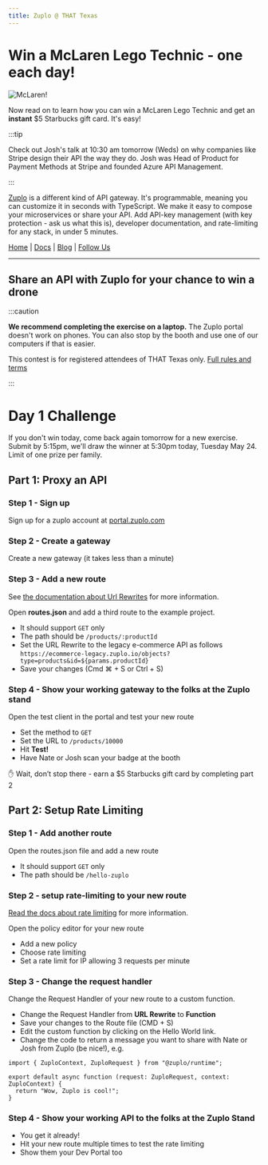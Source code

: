 ```yaml
---
title: Zuplo @ THAT Texas
---
```


# Win a McLaren Lego Technic - one each day!

![McLaren!](./mclaren.png)

Now read on to learn how you can win a McLaren Lego Technic and get an **instant** $5 Starbucks gift card. It's easy!

:::tip

Check out Josh's talk at 10:30 am tomorrow (Weds) on why companies like Stripe design their API the way they do. Josh was Head of Product for Payment Methods at Stripe and founded Azure API Management.

:::

[Zuplo](https://www.zuplo.com) is a different kind of API gateway. It's programmable, meaning you can customize it in seconds with TypeScript. We make it easy to compose your microservices or share your API. Add API-key management (with key protection - ask us what this is), developer documentation, and rate-limiting for any stack, in under 5 minutes.

[Home](https://www.zuplo.com) | [Docs](/docs) | [Blog](/blog) | [Follow Us](https://twitter.com/zuplo)

---

## Share an API with Zuplo for your chance to win a drone

:::caution

**We recommend completing the exercise on a laptop.** The Zuplo portal doesn't work on phones. You can also stop by the booth and use one of our computers if that is easier.

This contest is for registered attendees of THAT Texas only.
[Full rules and terms](./drone-prize-terms.md)

:::

# Day 1 Challenge

If you don't win today, come back again tomorrow for a new exercise. Submit by 5:15pm, we'll draw the winner at 5:30pm today, Tuesday May 24. Limit of one prize per family.

## Part 1: Proxy an API

### Step 1 - Sign up

Sign up for a zuplo account at [portal.zuplo.com](https://portal.zuplo.com)

### Step 2 - Create a gateway

Create a new gateway (it takes less than a minute)

### Step 3 - Add a new route

See [the documentation about Url Rewrites](../handlers/url-rewrite.md) for more information.

Open **routes.json** and add a third route to the example project.

- It should support `GET` only
- The path should be `/products/:productId`
- Set the URL Rewrite to the legacy e-commerce API as follows
  `https://ecommerce-legacy.zuplo.io/objects?type=products&id=${params.productId}`
- Save your changes (Cmd ⌘ + S or Ctrl + S)

### Step 4 - Show your working gateway to the folks at the Zuplo stand

Open the test client <ApiTestConsoleTabIcon /> in the portal and test your new route

- Set the method to `GET`
- Set the URL to `/products/10000`
- Hit **Test!**
- Have Nate or Josh scan your badge at the booth

<p style={{fontSize:"20pt", fontWeight:600}}>✋ Wait, don’t stop there - earn a $5 Starbucks gift card by completing part 2</p>

## Part 2: Setup Rate Limiting

### Step 1 - Add another route

Open the routes.json file and add a new route

- It should support `GET` only
- The path should be `/hello-zuplo`

### Step 2 - setup rate-limiting to your new route

[Read the docs about rate limiting](../policies/rate-limit-inbound.md) for more information.

Open the policy editor for your new route

- Add a new policy
- Choose rate limiting
- Set a rate limit for IP allowing 3 requests per minute

### Step 3 - Change the request handler

Change the Request Handler of your new route to a custom function.

- Change the Request Handler from **URL Rewrite** to **Function**
- Save your changes to the Route file (CMD + S)
- Edit the custom function by clicking on the Hello World link.
- Change the code to return a message you want to share with Nate or Josh from Zuplo (be nice!), e.g.

```tsx
import { ZuploContext, ZuploRequest } from "@zuplo/runtime";

export default async function (request: ZuploRequest, context: ZuploContext) {
  return "Wow, Zuplo is cool!";
}
```

### Step 4 - Show your working API to the folks at the Zuplo Stand

- You get it already!
- Hit your new route multiple times to test the rate limiting
- Show them your Dev Portal too
